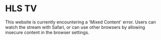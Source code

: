 # HLS TV

This website is currently encountering a 'Mixed Content' error. Users can watch the stream with Safari, or can use other browsers by allowing insecure content in the browser settings.